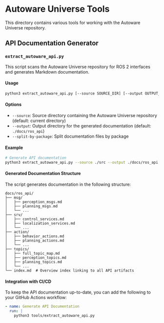 # Autoware Universe Tools

This directory contains various tools for working with the Autoware Universe repository.

## API Documentation Generator

### `extract_autoware_api.py`

This script scans the Autoware Universe repository for ROS 2 interfaces and generates Markdown documentation.

#### Usage

```bash
python3 extract_autoware_api.py [--source SOURCE_DIR] [--output OUTPUT_DIR] [--split-by-package]
```

#### Options

- `--source`: Source directory containing the Autoware Universe repository (default: current directory)
- `--output`: Output directory for the generated documentation (default: `./docs/ros_api`)
- `--split-by-package`: Split documentation files by package

#### Example

```bash
# Generate API documentation
python3 extract_autoware_api.py --source ./src --output ./docs/ros_api
```

#### Generated Documentation Structure

The script generates documentation in the following structure:

```
docs/ros_api/
├── msg/
│   ├── perception_msgs.md
│   ├── planning_msgs.md
│   └── ...
├── srv/
│   ├── control_services.md
│   ├── localization_services.md
│   └── ...
├── action/
│   ├── behavior_actions.md
│   ├── planning_actions.md
│   └── ...
├── topics/
│   ├── full_topic_map.md
│   ├── perception_topics.md
│   ├── planning_topics.md
│   └── ...
└── index.md  # Overview index linking to all API artifacts
```

#### Integration with CI/CD

To keep the API documentation up-to-date, you can add the following to your GitHub Actions workflow:

```yaml
- name: Generate API Documentation
  run: |
    python3 tools/extract_autoware_api.py
```